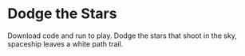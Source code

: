 # Dodge the Stars
Download code and run to play. Dodge the stars that shoot in the sky, spaceship leaves a white path trail.
